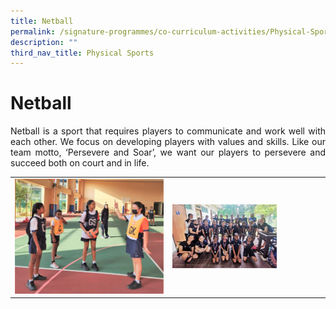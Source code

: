 ```yaml
---
title: Netball
permalink: /signature-programmes/co-curriculum-activities/Physical-Sports/netball/
description: ""
third_nav_title: Physical Sports
---
```

# Netball
<p align="Justify">Netball is a sport that requires players to communicate and work well with each other. We focus on developing players with values and skills. Like our team motto, ‘Persevere and Soar’, we want our players to persevere and succeed both on court and in life.</p>

<table width="100%"><tbody>
<tr><td><img src="/images/OurCurriculum/cca05.jpg" style="width:100%">
</td>
<td ><img src="/images/OurCurriculum/cca06.jpg" style="width:70%"></td>
</tr></tbody></table>